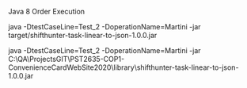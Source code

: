 Java 8 
Order Execution

  java -DtestCaseLine=Test_2 -DoperationName=Martini -jar target/shifthunter-task-linear-to-json-1.0.0.jar
  
  java -DtestCaseLine=Test_2 -DoperationName=Martini -jar C:\QA\ProjectsGIT\PST2635-COP1-ConvenienceCardWebSite2020\library\shifthunter-task-linear-to-json-1.0.0.jar 
  
  